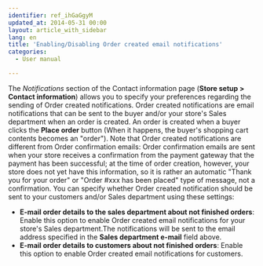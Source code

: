 ```yaml
---
identifier: ref_ihGaGgyM
updated_at: 2014-05-31 00:00
layout: article_with_sidebar
lang: en
title: 'Enabling/Disabling Order created email notifications'
categories:
  - User manual

---
```



The _Notifications_ section of the Contact information page (**Store setup > Contact information**) allows you to specify your preferences regarding the sending of Order created notifications. Order created notifications are email notifications that can be sent to the buyer and/or your store's Sales department when an order is created. An order is created when a buyer clicks the **Place order** button (When it happens, the buyer's shopping cart contents becomes an "order"). Note that Order created notifications are different from Order confirmation emails: Order confirmation emails are sent when your store receives a confirmation from the payment gateway that the payment has been successful; at the time of order creation, however, your store does not yet have this information, so it is rather an automatic "Thank you for your order" or "Order #xxx has been placed" type of message, not a confirmation. You can specify whether Order created notification should be sent to your customers and/or Sales department using these settings:

*   **E-mail order details to the sales department about not finished orders**: Enable this option to enable Order created email notifications for your store's Sales department.The notifications will be sent to the email address specified in the **Sales department e-mail** field above.
*   **E-mail order details to customers about not finished orders**: Enable this option to enable Order created email notifications for customers.